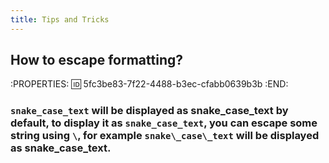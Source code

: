 ```yaml
---
title: Tips and Tricks
---
```


## **How to escape formatting?**
:PROPERTIES:
:id: 5fc3be83-7f22-4488-b3ec-cfabb0639b3b
:END:
### `snake_case_text` will be displayed as snake_case_text by default, to display it as `snake_case_text`, you can escape some string using `\`, for example `snake\_case\_text` will be displayed as snake\_case\_text.
